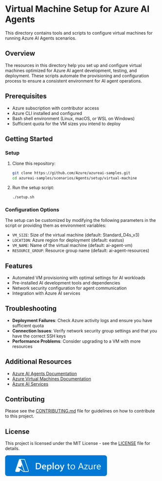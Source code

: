 # Virtual Machine Setup for Azure AI Agents

This directory contains tools and scripts to configure virtual machines for running Azure AI Agents scenarios.

## Overview

The resources in this directory help you set up and configure virtual machines optimized for Azure AI agent development, testing, and deployment. These scripts automate the provisioning and configuration process to ensure a consistent environment for AI agent operations.

## Prerequisites

- Azure subscription with contributor access
- Azure CLI installed and configured
- Bash shell environment (Linux, macOS, or WSL on Windows)
- Sufficient quota for the VM sizes you intend to deploy

## Getting Started

### Setup

1. Clone this repository:
    ```bash
    git clone https://github.com/Azure/azureai-samples.git
    cd azureai-samples/scenarios/Agents/setup/virtual-machine
    ```

2. Run the setup script:
    ```bash
    ./setup.sh
    ```

### Configuration Options

The setup can be customized by modifying the following parameters in the script or providing them as environment variables:

- `VM_SIZE`: Size of the virtual machine (default: Standard_D4s_v3)
- `LOCATION`: Azure region for deployment (default: eastus)
- `VM_NAME`: Name of the virtual machine (default: ai-agent-vm)
- `RESOURCE_GROUP`: Resource group name (default: ai-agent-resources)

## Features

- Automated VM provisioning with optimal settings for AI workloads
- Pre-installed AI development tools and dependencies
- Network security configuration for agent communication
- Integration with Azure AI services

## Troubleshooting

- **Deployment Failures**: Check Azure activity logs and ensure you have sufficient quota
- **Connection Issues**: Verify network security group settings and that you have the correct SSH keys
- **Performance Problems**: Consider upgrading to a VM with more resources

## Additional Resources

- [Azure AI Agents Documentation](https://learn.microsoft.com/azure/ai-services/agents/)
- [Azure Virtual Machines Documentation](https://learn.microsoft.com/azure/virtual-machines/)
- [Azure AI Services](https://learn.microsoft.com/azure/ai-services/)

## Contributing

Please see the [CONTRIBUTING.md](../../../../CONTRIBUTING.md) file for guidelines on how to contribute to this project.

## License

This project is licensed under the MIT License - see the [LICENSE](../../../../LICENSE) file for details.

[![Deploy To Azure](https://raw.githubusercontent.com/Azure/azure-quickstart-templates/master/1-CONTRIBUTION-GUIDE/images/deploytoazure.svg?sanitize=true)](https://portal.azure.com/#create/Microsoft.Template/uri/https%3A%2F%2Fraw.githubusercontent.com%2Fdharakumarmsft%2Fazureai-samples%2Fthread-storage%2Fscenarios%2FAgents%2Fsetup%2Fvirtual-machine%2Fazuredeploy.json)
